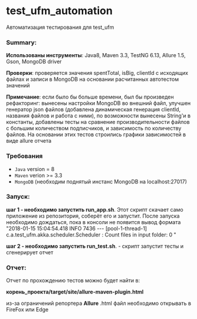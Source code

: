 # test_ufm_automation
Автоматизация тестирования для test_ufm

### Summary:

**Использованы инструменты**: Java8, Maven 3.3, TestNG 6.13, Allure 1.5, 
Gson, MongoDB driver

**Проверки**: проверяется значения spentTotal, isBig, clientId с исходящих 
файлах и записи в MongoDB на основании расчитанных автотестом значений

**Примечание**: если было бы больше времени, был бы произведен рефакторинг: 
вынесены настройки MongoDB во внешний файл, улучшен генератор json файлов 
(добавлена динамическая генерация clientId, названия файлов и работа с ними), 
по возможности вынесены String'и в константы, добавлены тесты на 
сравнение производительности файлов с большим количеством подписчиков,
 и зависимость по количеству файлов. На основании этих тестов 
 строились графики зависимостей в виде allure отчета

### Требования 
 * `Java` version = 8
 * `Maven` verion >= 3.3
 * `MongoDB` (необходим поднятый инстанс MongoDB на localhost:27017)

### Запуск:

**шаг 1 - необходимо запустить run_app.sh**. 
Этот скрипт скачает само приложение из репозитория, соберёт его и запустит.
После запуска необходимо дождаться, пока в консоли не появится вывод формата "2018-01-15 15:04:54.418  INFO 7436 --- [pool-1-thread-1] c.a.test_ufm.akka.scheduler.Scheduler    : Count files in input folder: 0
"

**шаг 2 - необходимо запустить run_test.sh**. - скрипт запустит тесты и сгенерирует отчет

### Отчет:
Отчет по прохождению тестов можно будет найти в: 

**корень_проекта/target/site/allure-maven-plugin.html**

из-за ограничений репортера **Allure** .html файл необходимо открывать в FireFox или Edge

